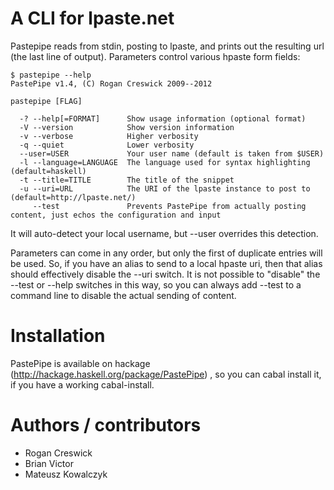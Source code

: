 # A CLI for lpaste.net

Pastepipe reads from stdin, posting to lpaste, and prints out the resulting url (the last line of output). Parameters control various hpaste form fields:

```
$ pastepipe --help
PastePipe v1.4, (C) Rogan Creswick 2009--2012

pastepipe [FLAG]

  -? --help[=FORMAT]      Show usage information (optional format)
  -V --version            Show version information
  -v --verbose            Higher verbosity
  -q --quiet              Lower verbosity
  --user=USER             Your user name (default is taken from $USER)
  -l --language=LANGUAGE  The language used for syntax highlighting (default=haskell)
  -t --title=TITLE        The title of the snippet
  -u --uri=URL            The URI of the lpaste instance to post to (default=http://lpaste.net/)
     --test               Prevents PastePipe from actually posting content, just echos the configuration and input
```

It will auto-detect your local username, but --user overrides this detection.

Parameters can come in any order, but only the first of duplicate entries will be used. So, if you have an alias to send to a local hpaste uri, then that alias should effectively disable the --uri switch. It is not possible to "disable" the --test or --help switches in this way, so you can always add --test to a command line to disable the actual sending of content.

# Installation

PastePipe is available on hackage (http://hackage.haskell.org/package/PastePipe) , so you can cabal install it, if you have a working cabal-install.

# Authors / contributors

 - Rogan Creswick
 - Brian Victor
 - Mateusz Kowalczyk
